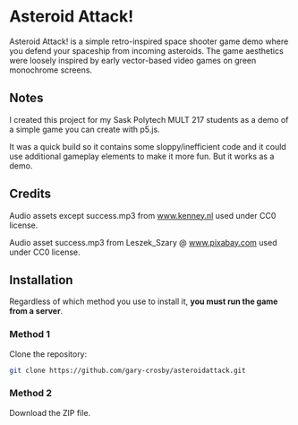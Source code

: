 # Asteroid Attack!

Asteroid Attack! is a simple retro-inspired space shooter game demo where you defend your spaceship from incoming asteroids. The game aesthetics were loosely inspired by early vector-based video games on green monochrome screens.

## Notes

I created this project for my Sask Polytech MULT 217 students as a demo of a simple game you can create with p5.js.

It was a quick build so it contains some sloppy/inefficient code and it could use additional gameplay elements to make it more fun. But it works as a demo.


## Credits

Audio assets except success.mp3 from www.kenney.nl used under CC0 license.

Audio asset success.mp3 from Leszek_Szary @ www.pixabay.com used under CC0 license.


## Installation

Regardless of which method you use to install it, **you must run the game from a server**.

### Method 1
Clone the repository:
   ```bash
   git clone https://github.com/gary-crosby/asteroidattack.git
```
   
### Method 2
Download the ZIP file.

